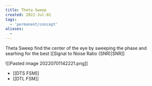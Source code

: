```yaml
---
title: Theta Sweep
created: 2022-Jul-01
tags:
  - 'permanent/concept'
aliases:
  -
---
```


Theta Sweep find the center of the eye by sweeping the phase and searhing for the best [[Signal to Noise Ratio (SNR)|SNR]]

![[Pasted image 20220701142221.png]]

- [[DTS FSM]]
- [[DTL FSM]]